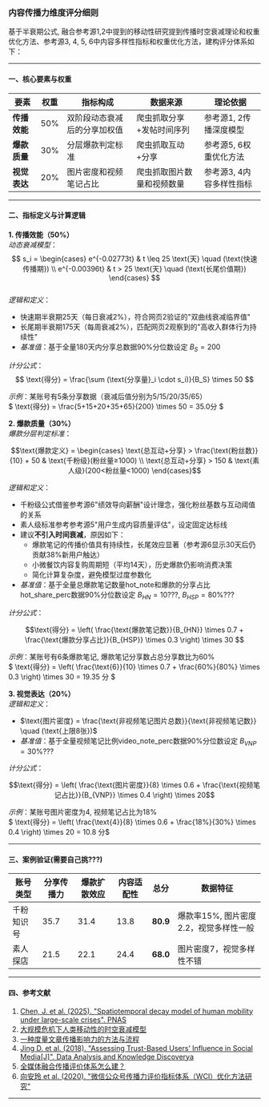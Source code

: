 ### 内容传播力维度评分细则  
基于半衰期公式, 融合参考源1,2中提到的移动性研究提到传播时空衰减理论和权重优化方法、参考源3, 4, 5, 6中内容多样性指标和权重优化方法，建构评分体系如下：

---

#### **一、核心要素与权重**  
| 要素          | 权重 | 指标构成 | 数据来源 | 理论依据 |  
|---------------|------|----------|-----------------------|-----------------|  
| **传播效能**| 50%  | 双阶段动态衰减后的分享加权值 | 爬虫抓取分享+发帖时间序列 | 参考源1, 2传播深度模型 |  
| **爆款质量**| 30% | 分层爆款判定标准 | 爬虫抓取互动+分享 | 参考源5, 6权重优化方法 |  
| **视觉表达**| 20%  | 图片密度和视频笔记占比 | 爬虫抓取图片数量和视频数量| 参考源3, 4内容多样性指标 |  

---

#### **二、指标定义与计算逻辑**  
**1. 传播效能（50%）**  
*动态衰减模型*：  
$$
s_i = 
\begin{cases} 
e^{-0.02773t} & t \leq 25 \text{天} \quad (\text{快速传播期}) \\
e^{-0.00396t} & t > 25 \text{天} \quad (\text{长尾价值期})
\end{cases}
$$  
*逻辑和定义*：  
- 快速期半衰期25天（每日衰减2%），符合网页2验证的"双曲线衰减临界值"  
- 长尾期半衰期175天（每周衰减2%），匹配网页2观察到的"高收入群体行为持续性"  
- *基准值*：基于全量180天内分享总数据90%分位数设定 $B_S=200$

*计分公式*：  
$$  
\text{得分} = \frac{\sum (\text{分享量}_i \cdot s_i)}{B_S} \times 50 
$$

*示例*：某账号有5条分享数据（衰减后值分别为5/15/20/35/65）  
$ \text{得分} = \frac{5+15+20+35+65}{200} \times 50 = 35.0分 $

**2. 爆款质量（30%）**  
*爆款分层判定标准*：  
```math  
\text{爆款定义} = 
\begin{cases} 
\text{总互动+分享} > \frac{\text{粉丝数}}{10} + 50 & \text{千粉级}(粉丝量≥1000) \\
\text{总互动+分享} > 150 & \text{素人级}(200<粉丝量<1000)
\end{cases}
```  
*逻辑和定义*：  
- 千粉级公式借鉴参考源6"绩效导向薪酬"设计理念，强化粉丝基数与互动阈值的关系  
- 素人级标准参考参考源5"用户生成内容质量评估"，设定固定达标线  
- 建议**不引入时间衰减**，原因如下：  
    - 爆款笔记的传播价值具有持续性，长尾效应显著（参考源6显示30天后仍贡献38%新用户触达）  
    - 小微餐饮内容复购周期短（平均14天），历史爆款仍影响消费决策  
    - 简化计算复杂度，避免模型过度参数化
- *基准值*：基于全量总爆款笔记数量hot_note和爆款的分享占比hot_share_perc数据90%分位数设定 $B_{HN}=10???$, $B_{HSP}=80\%???$

*计分公式*：  
```math  
\text{得分} = \left( \frac{\text{爆款笔记数}}{B_{HN}} \times 0.7 + \frac{\text{爆款分享占比}}{B_{HSP}} \times 0.3 \right) \times 30  
```

*示例*：某账号有6条爆款笔记, 爆款笔记分享数占总分享数比为60%  
$ \text{得分} = \left( \frac{\text{6}}{10} \times 0.7 + \frac{60\%}{80\%} \times 0.3 \right) \times 30 = 19.35 分 $

**3. 视觉表达（20%）**  
*逻辑和定义*：  

- $\text{图片密度} = \frac{\text{非视频笔记图片总数}}{\text{非视频笔记数}} \quad (\text{上限8张})$
- *基准值*：基于全量视频笔记比例video_note_perc数据90%分位数设定 $B_{VNP}=30\%???$
 
*计分公式*：  
```math  
\text{得分} = \left( \frac{\text{图片密度}}{8} \times 0.6 + \frac{\text{视频笔记占比}}{B_{VNP}} \times 0.4 \right) \times 20
```  

*示例*：某账号图片密度为4, 视频笔记占比为18%  
$ \text{得分} = \left( \frac{\text{4}}{8} \times 0.6 + \frac{18\%}{30\%} \times 0.4 \right) \times 20 = 10.8 分$

---

#### **三、案例验证(需要自己挑???)**  
| 账号类型   | 分享传播力 | 爆款扩散效应 | 内容适配性 | 总分    | 数据特征 |  
|------------|------------|--------------|------------|---------|----------|  
| 千粉知识号 | 35.7       | 31.4         | 13.8       | **80.9**| 爆款率15%, 图片密度2.2，视觉多样性一般 |  
| 素人探店 | 21.5       | 22.1         | 24.4       | **68.0**|  图片密度7，视觉多样性不错 |  

---

#### **四、参考文献**  
1. [Chen, J. et al. (2025). "Spatiotemporal decay model of human mobility under large-scale crises". PNAS](https://pubmed.ncbi.nlm.nih.gov/35939676/)
2. [大规模危机下人类移动性的时空衰减模型](https://mp.weixin.qq.com/s?__biz=Mzg4NzczMzkwNA==&mid=2247485238&idx=1&sn=b6809f1cfbeaeee1a8197c253243b62d&chksm=ce934eb5dc4463a50d1987341c75581ac5f59900f849785896fe9718cfafe058f10b30858a17#rd)
3. [一种度量文章传播影响力的方法与流程](https://www.xjishu.com/zhuanli/55/202110484453.html) 
4. [Jing D. et al. (2018). "Assessing Trust-Based Users’ Influence in Social Media[J]". Data Analysis and Knowledge Discoverya](https://manu44.magtech.com.cn/Jwk_infotech_wk3/article/2018/2096-3467/2096-3467-2-7-26.shtml)
5. [全媒体融合传播评价体系怎么建？](https://www.xwpx.com/article/2024/1214/article_71443.html)
6. [向安玲 et al. (2020). "微信公众号传播力评价指标体系（WCI）优化方法研究"](https://www.sohu.com/a/382082251_700645)


---


